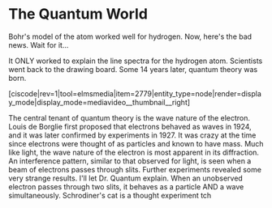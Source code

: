# The Quantum World

Bohr's model of the atom worked well for hydrogen.  Now, here's the bad news.  Wait for it...

It ONLY worked to explain the line spectra for the hydrogen atom.  Scientists went back to the drawing board.  Some 14 years later, quantum theory was born.

[ciscode|rev=1|tool=elmsmedia|item=2779|entity_type=node|render=display_mode|display_mode=mediavideo__thumbnail__right]

The central tenant of quantum theory is the wave nature of the electron.  Louis de Borglie first proposed that electrons behaved as waves in 1924, and it was later confirmed by experiments in 1927.  It was crazy at the time since electrons were thought of as particles and known to have mass.  Much like light, the wave nature of the electron is most apparent in its diffraction.  An interference pattern, similar to that observed for light, is seen when a beam of electrons passes through slits.  Further experiments revealed some very strange results.  I'll let Dr. Quantum explain.
When an unobserved electron passes through two slits, it behaves as a particle AND a wave simultaneously.  Schrodiner's cat is a thought experiment tch
